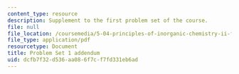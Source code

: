 ```yaml
---
content_type: resource
description: Supplement to the first problem set of the course.
file: null
file_location: /coursemedia/5-04-principles-of-inorganic-chemistry-ii-fall-2008/dcfb7f32d536aa086f7cf7fd331eb6ad_5_04_f08_ps1_pt2.pdf
file_type: application/pdf
resourcetype: Document
title: Problem Set 1 addendum
uid: dcfb7f32-d536-aa08-6f7c-f7fd331eb6ad
---
```

